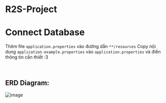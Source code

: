 # R2S-Project
# Connect Database

Thêm file `application.properties` vào đường dẫn `**/resources`
Copy nội dung `application-example.properties` vào `application.properties` và điền thông tin cần thiết :3

<br>

## ERD Diagram:
![image](https://github.com/thangnguyen2002/Shopping/assets/75868691/127921c6-5bf6-4544-a9f9-4e7afef61846)
